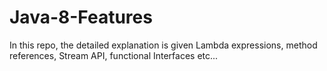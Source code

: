 # Java-8-Features
In this repo, the detailed explanation is given Lambda expressions, method references, Stream API, functional Interfaces etc... 
